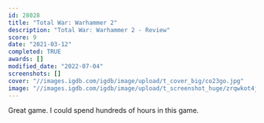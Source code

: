 ```yaml
---
id: 28028
title: "Total War: Warhammer 2"
description: "Total War: Warhammer 2 - Review"
score: 9
date: "2021-03-12"
completed: TRUE
awards: []
modified_date: "2022-07-04"
screenshots: []
cover: "//images.igdb.com/igdb/image/upload/t_cover_big/co23go.jpg"
image: "//images.igdb.com/igdb/image/upload/t_screenshot_huge/zrqwkot4jpga5xbi2nwb.jpg"
---
```

Great game. I could spend hundreds of hours in this game.